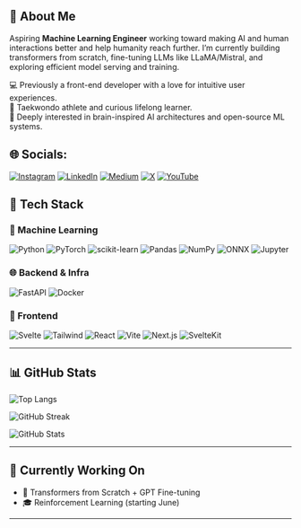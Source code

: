 ## 👋 About Me

Aspiring **Machine Learning Engineer** working toward making AI and human interactions better and help humanity reach further. I’m currently building transformers from scratch, fine-tuning LLMs like LLaMA/Mistral, and exploring efficient model serving and training.

💻 Previously a front-end developer with a love for intuitive user experiences.  
🥋 Taekwondo athlete and curious lifelong learner.  
🧠 Deeply interested in brain-inspired AI architectures and open-source ML systems.

## 🌐 Socials:
[![Instagram](https://img.shields.io/badge/Instagram-%23E4405F.svg?logo=Instagram&logoColor=white)](https://www.instagram.com/joe_kraper/) [![LinkedIn](https://img.shields.io/badge/LinkedIn-%230077B5.svg?logo=linkedin&logoColor=white)](https://www.linkedin.com/in/narendrakumar-suresh-b0a2b4210/) [![Medium](https://img.shields.io/badge/Medium-12100E?logo=medium&logoColor=white)](https://medium.com/@narendrkumarsuresh/) [![X](https://img.shields.io/badge/X-black.svg?logo=X&logoColor=white)](https://x.com/joe_kraper_) [![YouTube](https://img.shields.io/badge/YouTube-%23FF0000.svg?logo=YouTube&logoColor=white)](https://www.youtube.com/@joe_kraper) 

## 🧠 Tech Stack

### 🧪 Machine Learning
![Python](https://img.shields.io/badge/-Python-3776AB?logo=python&logoColor=white) 
![PyTorch](https://img.shields.io/badge/-PyTorch-EE4C2C?logo=pytorch&logoColor=white)
![scikit-learn](https://img.shields.io/badge/-scikit--learn-F7931E?logo=scikit-learn&logoColor=white)
![Pandas](https://img.shields.io/badge/-Pandas-150458?logo=pandas&logoColor=white)
![NumPy](https://img.shields.io/badge/-NumPy-013243?logo=numpy&logoColor=white)
![ONNX](https://img.shields.io/badge/-ONNX-005CED?logo=onnx&logoColor=white)
![Jupyter](https://img.shields.io/badge/-Jupyter-F37626?logo=jupyter&logoColor=white)

### 🌐 Backend & Infra
![FastAPI](https://img.shields.io/badge/-FastAPI-009688?logo=fastapi&logoColor=white)
![Docker](https://img.shields.io/badge/-Docker-2496ED?logo=docker&logoColor=white)

### 🎨 Frontend
![Svelte](https://img.shields.io/badge/-Svelte-FF3E00?logo=svelte&logoColor=white)
![Tailwind](https://img.shields.io/badge/-TailwindCSS-38B2AC?logo=tailwind-css&logoColor=white)
![React](https://img.shields.io/badge/-React-61DAFB?logo=react&logoColor=white)
![Vite](https://img.shields.io/badge/-Vite-646CFF?logo=vite&logoColor=white)
![Next.js](https://img.shields.io/badge/-Next.js-000000?logo=next.js&logoColor=white)
![SvelteKit](https://img.shields.io/badge/-SvelteKit-FF3E00?logo=svelte&logoColor=white)

---

## 📊 GitHub Stats

![Top Langs](https://github-readme-stats.vercel.app/api/top-langs/?username=Narendrakumar-Suresh&layout=compact&theme=radical)

![GitHub Streak](https://github-readme-streak-stats.herokuapp.com?user=Narendrakumar-Suresh&theme=radical&date_format=M%20j%5B%2C%20Y%5D)

![GitHub Stats](https://github-readme-stats.vercel.app/api?username=Narendrakumar-Suresh&show_icons=true&theme=radical)

---

## 🔭 Currently Working On

- 🤖 Transformers from Scratch + GPT Fine-tuning
- 🎓 Reinforcement Learning (starting June)

---
